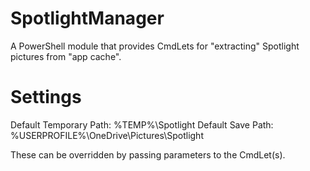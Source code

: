 # SpotlightManager
A PowerShell module that provides CmdLets for "extracting" Spotlight pictures from "app cache".

# Settings

Default Temporary Path: %TEMP%\Spotlight
Default Save Path: %USERPROFILE%\OneDrive\Pictures\Spotlight

These can be overridden by passing parameters to the CmdLet(s).